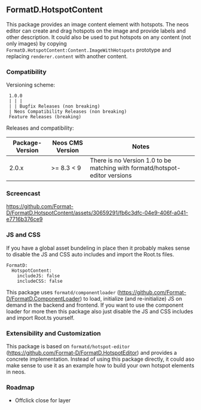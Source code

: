 
## FormatD.HotspotContent

This package provides an image content element with hotspots. The neos editor can create and drag hotspots on the image and provide labels and other description.
It could also be used to put hotspots on any content (not only images) by copying `FormatD.HotspotContent:Content.ImageWithHotspots` prototype and replacing `renderer.content` with another content.


### Compatibility

Versioning scheme:

     1.0.0 
     | | |
     | | Bugfix Releases (non breaking)
     | Neos Compatibility Releases (non breaking)
     Feature Releases (breaking)

Releases and compatibility:

| Package-Version | Neos CMS Version  | Notes                                                                       |
|-----------------|-------------------|-----------------------------------------------------------------------------|
| 2.0.x           | >= 8.3 < 9        | There is no Version 1.0 to be matching with formatd/hotspot-editor versions |


### Screencast

https://github.com/Format-D/FormatD.HotspotContent/assets/30659291/fb6c3dfc-04e9-406f-a041-e7716b376ce9


### JS and CSS

If you have a global asset bundeling in place then it probably makes sense to disable the JS and CSS auto includes and import the Root.ts files.

```
FormatD:
  HotspotContent:
    includeJS: false
    includeCSS: false
```

This package uses `formatd/componentloader` (https://github.com/Format-D/FormatD.ComponentLoader) to load, initialize (and re-initialize) JS on demand in the backend and frontend.
If you want to use the component loader for more then this package also just disable the JS and CSS includes and import Root.ts yourself.


### Extensibility and Customization

This package is based on `formatd/hotspot-editor` (https://github.com/Format-D/FormatD.HotspotEditor) and provides a concrete implementation.
Instead of using this package directly, it could aso make sense to use it as an example how to build your own hotspot elements in neos.


### Roadmap

- Offclick close for layer

